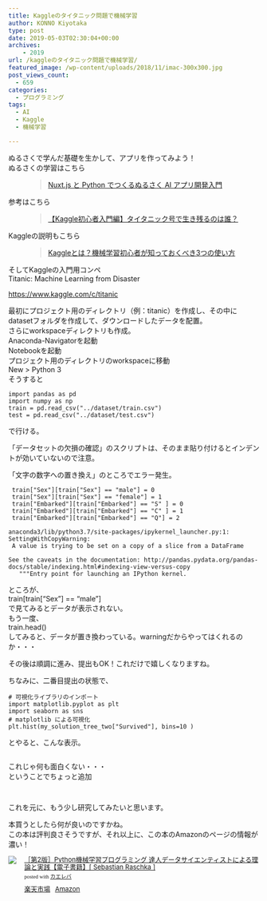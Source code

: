 ```yaml
---
title: Kaggleのタイタニック問題で機械学習
author: KONNO Kiyotaka
type: post
date: 2019-05-03T02:30:04+00:00
archives:
    - 2019
url: /kaggleのタイタニック問題で機械学習/
featured_image: /wp-content/uploads/2018/11/imac-300x300.jpg
post_views_count:
  - 659
categories:
  - プログラミング
tags:
  - AI
  - Kaggle
  - 機械学習

---
```

ぬるさくで学んだ基礎を生かして、アプリを作ってみよう！  
ぬるさくの学習はこちら<figure class="wp-block-embed is-type-rich is-provider-programmers-office">

<div class="wp-block-embed__wrapper">
  <blockquote class="wp-embedded-content" data-secret="iU0lwpo2NC">
    <a href="https://www.programmers-office.ml/nuxt-js-%e3%81%a8-python-%e3%81%a6%e3%82%99%e3%81%a4%e3%81%8f%e3%82%8b%e3%81%ac%e3%82%8b%e3%81%95%e3%81%8f-ai-%e3%82%a2%e3%83%95%e3%82%9a%e3%83%aa%e9%96%8b%e7%99%ba%e5%85%a5%e9%96%80/">Nuxt.js と Python でつくるぬるさく AI アプリ開発入門</a>
  </blockquote>
</div></figure> 

参考はこちら<figure class="wp-block-embed-wordpress wp-block-embed is-type-wp-embed is-provider-機械学習-入門コースの決定版-機械学習エンジニアを目指すならcodexa（コデクサ）">

<div class="wp-block-embed__wrapper">
  <blockquote class="wp-embedded-content" data-secret="vwQyl8W58r">
    <a href="https://www.codexa.net/kaggle-titanic-beginner/">【Kaggle初心者入門編】タイタニック号で生き残るのは誰？</a>
  </blockquote>
</div></figure> 

Kaggleの説明もこちら  
<figure class="wp-block-embed-wordpress wp-block-embed is-type-wp-embed is-provider-機械学習-入門コースの決定版-機械学習エンジニアを目指すならcodexa（コデクサ）">

<div class="wp-block-embed__wrapper">
  <blockquote class="wp-embedded-content" data-secret="2dbBgSKc8t">
    <a href="https://www.codexa.net/what-is-kaggle/">Kaggleとは？機械学習初心者が知っておくべき3つの使い方</a>
  </blockquote>
</div></figure> 

そしてKaggleの入門用コンペ  
Titanic: Machine Learning from Disaster  


<a href="https://www.kaggle.com/c/titanic" target="_blank" rel="noreferrer noopener" aria-label=" (opens in a new tab)">https://www.kaggle.com/c/titanic</a>

最初にプロジェクト用のディレクトリ（例：titanic）を作成し、その中にdatasetフォルダを作成して、ダウンロードしたデータを配置。  
さらにworkspaceディレクトリも作成。  
Anaconda-Navigatorを起動  
Notebookを起動  
プロジェクト用のディレクトリのworkspaceに移動  
New > Python 3  
そうすると

<pre class="wp-block-code"><code>import pandas as pd
import numpy as np
train = pd.read_csv("../dataset/train.csv")
test = pd.read_csv("../dataset/test.csv")</code></pre>

で行ける。

「データセットの欠損の確認」のスクリプトは、そのまま貼り付けるとインデントが効いていないので注意。

「文字の数字への置き換え」のところでエラー発生。  


<pre class="wp-block-code"><code> train["Sex"][train["Sex"] == "male"] = 0
 train["Sex"][train["Sex"] == "female"] = 1
 train["Embarked"][train["Embarked"] == "S" ] = 0
 train["Embarked"][train["Embarked"] == "C" ] = 1
 train["Embarked"][train["Embarked"] == "Q"] = 2</code></pre>

<pre class="wp-block-code"><code>anaconda3/lib/python3.7/site-packages/ipykernel_launcher.py:1: SettingWithCopyWarning: 
 A value is trying to be set on a copy of a slice from a DataFrame

See the caveats in the documentation: http://pandas.pydata.org/pandas-docs/stable/indexing.html#indexing-view-versus-copy
   """Entry point for launching an IPython kernel.</code></pre>

ところが、  
train[train[&#8220;Sex&#8221;] == &#8220;male&#8221;]  
で見てみるとデータが表示されない。  
もう一度、  
train.head()  
してみると、データが置き換わっている。warningだからやってはくれるのか・・・

その後は順調に進み、提出もOK！これだけで嬉しくなりますね。

ちなみに、二番目提出の状態で、

<pre class="wp-block-code"><code># 可視化ライブラリのインポート
import matplotlib.pyplot as plt
import seaborn as sns
# matplotlib による可視化
plt.hist(my_solution_tree_two["Survived"], bins=10 )</code></pre>

とやると、こんな表示。<figure class="wp-block-image">

<img src="https://i0.wp.com/www.programmers-office.ml/wp-content/uploads/2019/05/hist.png?ssl=1" alt="" class="wp-image-2911" srcset="https://i0.wp.com/www.programmers-office.ml/wp-content/uploads/2019/05/hist.png?w=388&ssl=1 388w, https://i0.wp.com/www.programmers-office.ml/wp-content/uploads/2019/05/hist.png?resize=300%2C277&ssl=1 300w" sizes="(max-width: 388px) 100vw, 388px" data-recalc-dims="1" /> </figure> 

これじゃ何も面白くない・・・  
ということでちょっと追加<figure class="wp-block-image">

<img src="https://i1.wp.com/www.programmers-office.ml/wp-content/uploads/2019/05/groupby.png?ssl=1" alt="" class="wp-image-2916" srcset="https://i1.wp.com/www.programmers-office.ml/wp-content/uploads/2019/05/groupby.png?w=470&ssl=1 470w, https://i1.wp.com/www.programmers-office.ml/wp-content/uploads/2019/05/groupby.png?resize=300%2C89&ssl=1 300w" sizes="(max-width: 470px) 100vw, 470px" data-recalc-dims="1" /> </figure> <figure class="wp-block-image"><img src="https://i1.wp.com/www.programmers-office.ml/wp-content/uploads/2019/05/heatmap.png?ssl=1" alt="" class="wp-image-2917" srcset="https://i1.wp.com/www.programmers-office.ml/wp-content/uploads/2019/05/heatmap.png?w=416&ssl=1 416w, https://i1.wp.com/www.programmers-office.ml/wp-content/uploads/2019/05/heatmap.png?resize=300%2C290&ssl=1 300w" sizes="(max-width: 416px) 100vw, 416px" data-recalc-dims="1" /></figure> 

これを元に、もう少し研究してみたいと思います。

本買うとしたら何が良いのですかね。  
この本は評判良さそうですが、それ以上に、この本のAmazonのページの情報が濃い！

<div class="kaerebalink-box" style="text-align:left;padding-bottom:20px;font-size:small;zoom: 1;overflow: hidden;">
  <div class="kaerebalink-image" style="float:left;margin:0 15px 10px 0;">
    <a href="//af.moshimo.com/af/c/click?a_id=1238335&#038;p_id=54&#038;pc_id=54&#038;pl_id=616&#038;s_v=b5Rz2P0601xu&#038;url=https%3A%2F%2Fitem.rakuten.co.jp%2Frakutenkobo-ebooks%2Fd61306a8667d38e8ae9dd3654b6ce729%2F" target="_blank"  rel="noopener noreferrer"><img src="https://i1.wp.com/thumbnail.image.rakuten.co.jp/@0_mall/rakutenkobo-ebooks/cabinet/7050/2000006157050.jpg?ssl=1" style="border: none;" data-recalc-dims="1" /></a><img src="//i.moshimo.com/af/i/impression?a_id=1238335&#038;p_id=54&#038;pc_id=54&#038;pl_id=616" width="1" height="1" style="border:none;" />
  </div>
  
  <div class="kaerebalink-info" style="line-height:120%;zoom: 1;overflow: hidden;">
    <div class="kaerebalink-name" style="margin-bottom:10px;line-height:120%">
      <a href="//af.moshimo.com/af/c/click?a_id=1238335&#038;p_id=54&#038;pc_id=54&#038;pl_id=616&#038;s_v=b5Rz2P0601xu&#038;url=https%3A%2F%2Fitem.rakuten.co.jp%2Frakutenkobo-ebooks%2Fd61306a8667d38e8ae9dd3654b6ce729%2F" target="_blank"  rel="noopener noreferrer">［第2版］Python機械学習プログラミング 達人データサイエンティストによる理論と実践【電子書籍】[ Sebastian Raschka ]</a><img src="//i.moshimo.com/af/i/impression?a_id=1238335&#038;p_id=54&#038;pc_id=54&#038;pl_id=616" width="1" height="1" style="border:none;" />
      <div class="kaerebalink-powered-date" style="font-size:8pt;margin-top:5px;font-family:verdana;line-height:120%">
        posted with <a href="https://kaereba.com" rel="nofollow noopener noreferrer" target="_blank">カエレバ</a>
      </div>
    </div>
    <div class="kaerebalink-detail" style="margin-bottom:5px;">
    </div>
    <div class="kaerebalink-link1" style="margin-top:10px;">
      <div class="shoplinkrakuten" style="display:inline;margin-right:5px">
        <a href="//af.moshimo.com/af/c/click?a_id=1238335&#038;p_id=54&#038;pc_id=54&#038;pl_id=616&#038;s_v=b5Rz2P0601xu&#038;url=https%3A%2F%2Fsearch.rakuten.co.jp%2Fsearch%2Fmall%2F%255B%25E7%25AC%25AC2%25E7%2589%2588%255DPython%2520%25E6%25A9%259F%25E6%25A2%25B0%25E5%25AD%25A6%25E7%25BF%2592%25E3%2583%2597%25E3%2583%25AD%25E3%2582%25B0%25E3%2583%25A9%25E3%2583%259F%25E3%2583%25B3%25E3%2582%25B0%2F-%2Ff.1-p.1-s.1-sf.0-st.A-v.2%3Fx%3D0" target="_blank"  rel="noopener noreferrer">楽天市場</a><img src="//i.moshimo.com/af/i/impression?a_id=1238335&#038;p_id=54&#038;pc_id=54&#038;pl_id=616" width="1" height="1" style="border:none;" />
      </div>
      <div class="shoplinkamazon" style="display:inline;margin-right:5px">
        <a href="//af.moshimo.com/af/c/click?a_id=1238337&#038;p_id=170&#038;pc_id=185&#038;pl_id=4062&#038;s_v=b5Rz2P0601xu&#038;url=https%3A%2F%2Fwww.amazon.co.jp%2Fgp%2Fsearch%3Fkeywords%3D%255B%25E7%25AC%25AC2%25E7%2589%2588%255DPython%2520%25E6%25A9%259F%25E6%25A2%25B0%25E5%25AD%25A6%25E7%25BF%2592%25E3%2583%2597%25E3%2583%25AD%25E3%2582%25B0%25E3%2583%25A9%25E3%2583%259F%25E3%2583%25B3%25E3%2582%25B0%26__mk_ja_JP%3D%25E3%2582%25AB%25E3%2582%25BF%25E3%2582%25AB%25E3%2583%258A" target="_blank"  rel="noopener noreferrer">Amazon</a><img src="//i.moshimo.com/af/i/impression?a_id=1238337&#038;p_id=170&#038;pc_id=185&#038;pl_id=4062" width="1" height="1" style="border:none;" />
      </div>
    </div>
  </div>
  
  <div class="booklink-footer" style="clear: left">
  </div>
</div>
